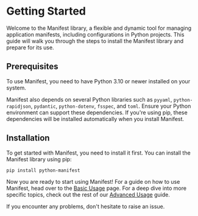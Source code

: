 # Getting Started

Welcome to the Manifest library, a flexible and dynamic tool for managing application manifests, including configurations in Python projects. This guide will walk you through the steps to install the Manifest library and prepare for its use.

## Prerequisites

To use Manifest, you need to have Python 3.10 or newer installed on your system.

Manifest also depends on several Python libraries such as `pyyaml`, `python-rapidjson`, `pydantic`, `python-dotenv`, `fsspec`, and `toml`. Ensure your Python environment can support these dependencies. If you're using pip, these dependencies will be installed automatically when you install Manifest.

## Installation

To get started with Manifest, you need to install it first. You can install the Manifest library using pip:

```bash
pip install python-manifest
```

Now you are ready to start using Manifest! For a guide on how to use Manifest, head over to the [Basic Usage](basic_usage.md) page. For a deep dive into more specific topics, check out the rest of our [Advanced Usage](advanced_usage/index.md) guide.

If you encounter any problems, don't hesitate to raise an issue.